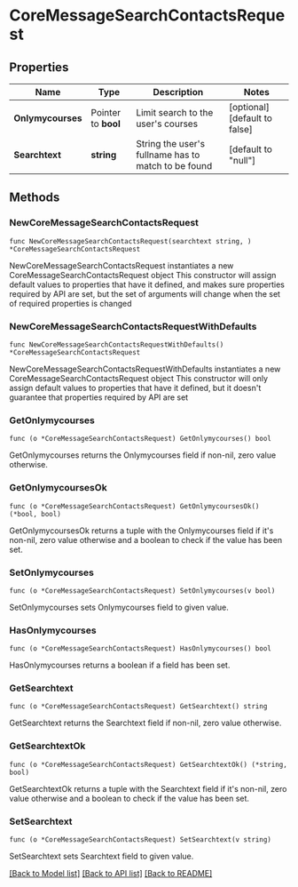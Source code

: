 # CoreMessageSearchContactsRequest

## Properties

Name | Type | Description | Notes
------------ | ------------- | ------------- | -------------
**Onlymycourses** | Pointer to **bool** | Limit search to the user&#39;s courses | [optional] [default to false]
**Searchtext** | **string** | String the user&#39;s fullname has to match to be found | [default to "null"]

## Methods

### NewCoreMessageSearchContactsRequest

`func NewCoreMessageSearchContactsRequest(searchtext string, ) *CoreMessageSearchContactsRequest`

NewCoreMessageSearchContactsRequest instantiates a new CoreMessageSearchContactsRequest object
This constructor will assign default values to properties that have it defined,
and makes sure properties required by API are set, but the set of arguments
will change when the set of required properties is changed

### NewCoreMessageSearchContactsRequestWithDefaults

`func NewCoreMessageSearchContactsRequestWithDefaults() *CoreMessageSearchContactsRequest`

NewCoreMessageSearchContactsRequestWithDefaults instantiates a new CoreMessageSearchContactsRequest object
This constructor will only assign default values to properties that have it defined,
but it doesn't guarantee that properties required by API are set

### GetOnlymycourses

`func (o *CoreMessageSearchContactsRequest) GetOnlymycourses() bool`

GetOnlymycourses returns the Onlymycourses field if non-nil, zero value otherwise.

### GetOnlymycoursesOk

`func (o *CoreMessageSearchContactsRequest) GetOnlymycoursesOk() (*bool, bool)`

GetOnlymycoursesOk returns a tuple with the Onlymycourses field if it's non-nil, zero value otherwise
and a boolean to check if the value has been set.

### SetOnlymycourses

`func (o *CoreMessageSearchContactsRequest) SetOnlymycourses(v bool)`

SetOnlymycourses sets Onlymycourses field to given value.

### HasOnlymycourses

`func (o *CoreMessageSearchContactsRequest) HasOnlymycourses() bool`

HasOnlymycourses returns a boolean if a field has been set.

### GetSearchtext

`func (o *CoreMessageSearchContactsRequest) GetSearchtext() string`

GetSearchtext returns the Searchtext field if non-nil, zero value otherwise.

### GetSearchtextOk

`func (o *CoreMessageSearchContactsRequest) GetSearchtextOk() (*string, bool)`

GetSearchtextOk returns a tuple with the Searchtext field if it's non-nil, zero value otherwise
and a boolean to check if the value has been set.

### SetSearchtext

`func (o *CoreMessageSearchContactsRequest) SetSearchtext(v string)`

SetSearchtext sets Searchtext field to given value.



[[Back to Model list]](../README.md#documentation-for-models) [[Back to API list]](../README.md#documentation-for-api-endpoints) [[Back to README]](../README.md)


